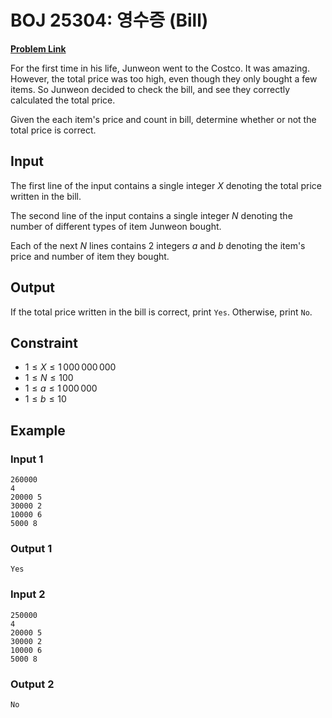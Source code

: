 # BOJ 25304: 영수증 (Bill)

[**Problem Link**](https://www.acmicpc.net/problem/25304)

For the first time in his life, Junweon went to the Costco. It was amazing. However, the total price was too high, even though they only bought a few items. So Junweon decided to check the bill, and see they correctly calculated the total price.

Given the each item's price and count in bill, determine whether or not the total price is correct.

## Input

The first line of the input contains a single integer $X$ denoting the total price written in the bill.

The second line of the input contains a single integer $N$ denoting the number of different types of item Junweon bought.

Each of the next $N$ lines contains 2 integers $a$ and $b$ denoting the item's price and number of item they bought.

## Output

If the total price written in the bill is correct, print `Yes`. Otherwise, print `No`.

## Constraint

- $1 \le X \le 1\,000\,000\,000$
- $1 \le N \le 100$
- $1 \le a \le 1\,000\,000$
- $1 \le b \le 10$

## Example

### Input 1

```
260000
4
20000 5
30000 2
10000 6
5000 8
```

### Output 1

```
Yes
```

### Input 2

```
250000
4
20000 5
30000 2
10000 6
5000 8
```

### Output 2

```
No
```
